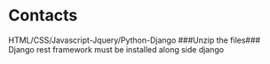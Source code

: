 # Contacts
HTML/CSS/Javascript-Jquery/Python-Django
###Unzip the files###
Django rest framework must be installed along side django
